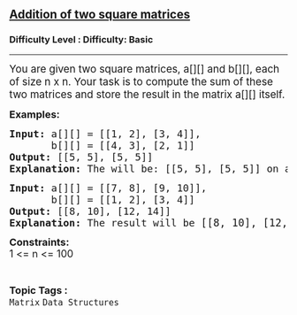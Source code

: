 <h2><a href="https://www.geeksforgeeks.org/problems/addition-of-two-square-matrices4916/1?page=1&category=Matrix&difficulty=Basic&sortBy=submissions">Addition of two square matrices</a></h2><h3>Difficulty Level : Difficulty: Basic</h3><hr><div class="problems_problem_content__Xm_eO"><p><span style="font-size: 14pt;">You are given two square matrices, a[][] and b[][], each of size n x n. Your task is to compute the sum of these two matrices and store the result in the matrix a[][] itself.</span></p>
<p><span style="font-size: 18px;"><strong>Examples:</strong></span></p>
<pre><span style="font-size: 18px;"><strong>Input: </strong>a[][] = [[1, 2], [3, 4]],
       b[][] = [[4, 3], [2, 1]]
<strong>Output: </strong>[[5, 5], [5, 5]]<br><strong>Explanation:</strong> The will be: [[5, 5], [5, 5]] on adding the corresponding elements of both matrices.</span>
</pre>
<pre><span style="font-size: 18px;"><strong>Input: </strong>a[][] = [[7, 8], [9, 10]],
       b[][] = [[1, 2], [3, 4]]
<strong>Output: </strong></span><span style="font-size: 18px;">[[8, 10], [12, 14]]<br><strong>Explanation:</strong> The result will be </span><span style="font-size: 14pt;">[[8, 10], [12, 14]] after adding the corresponding elements of both matrices</span><span style="font-family: -apple-system, BlinkMacSystemFont, 'Segoe UI', Roboto, Oxygen, Ubuntu, Cantarell, 'Open Sans', 'Helvetica Neue', sans-serif;">.</span>&nbsp;</pre>
<p><span style="font-size: 18px;"><strong>Constraints:</strong><br>1 &lt;= n &lt;= 100</span></p></div><br><p><span style=font-size:18px><strong>Topic Tags : </strong><br><code>Matrix</code>&nbsp;<code>Data Structures</code>&nbsp;